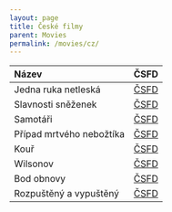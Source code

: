 ```yaml
---
layout: page
title: České filmy
parent: Movies
permalink: /movies/cz/
---
```


| Název                    | ČSFD                                                                      |
|:-------------------------|:-------------------------------------------------------------------------:|
| Jedna ruka netleská      | [ČSFD](https://www.csfd.cz/film/88028-jedna-ruka-netleska/prehled/)       |
| Slavnosti sněženek       | [ČSFD](https://www.csfd.cz/film/6670-slavnosti-snezenek/prehled/)         |
| Samotáři                 | [ČSFD](https://www.csfd.cz/film/7064-samotari/prehled/)                   |
| Případ mrtvého nebožtíka | [ČSFD](https://www.csfd.cz/film/752094-pripad-mrtveho-neboztika/prehled/) |
| Kouř                     | [ČSFD](https://www.csfd.cz/film/9401-kour/prehled/)                       |
| Wilsonov                 | [ČSFD](https://www.csfd.cz/film/363910-wilsonov/prehled/)                 |
| Bod obnovy               | [ČSFD](https://www.csfd.cz/film/1242515-bod-obnovy/prehled/)              |
| Rozpuštěný a vypuštěný   | [ČSFD](https://www.csfd.cz/film/8544-rozpusteny-a-vypusteny/prehled/)     |

